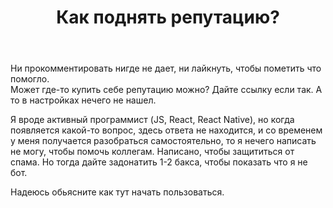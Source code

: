 ﻿---
title: "Как поднять репутацию?"
se.owner.user_id: 281906
se.owner.display_name: "Игорь Чумаченко"
se.owner.link: "https://ru.meta.stackoverflow.com/users/281906/%d0%98%d0%b3%d0%be%d1%80%d1%8c-%d0%a7%d1%83%d0%bc%d0%b0%d1%87%d0%b5%d0%bd%d0%ba%d0%be"
se.link: "https://ru.meta.stackoverflow.com/questions/10316/%d0%9a%d0%b0%d0%ba-%d0%bf%d0%be%d0%b4%d0%bd%d1%8f%d1%82%d1%8c-%d1%80%d0%b5%d0%bf%d1%83%d1%82%d0%b0%d1%86%d0%b8%d1%8e"
se.question_id: 10316
se.post_type: question
---
<p>Ни прокомментировать нигде не дает, ни лайкнуть, чтобы пометить что помогло.<br>
Может где-то купить себе репутацию можно? Дайте ссылку если так. А то в настройках нечего не нашел. </p>

<p>Я вроде активный программист (JS, React, React Native), но когда появляется какой-то вопрос, здесь ответа не находится, и со временем у меня получается разобраться самостоятельно, то я нечего написать не могу, чтобы помочь коллегам. Написано, чтобы защититься от спама. Но тогда дайте задонатить 1-2 бакса, чтобы показать что я не бот. </p>

<p>Надеюсь обьясните как тут начать пользоваться.</p>
